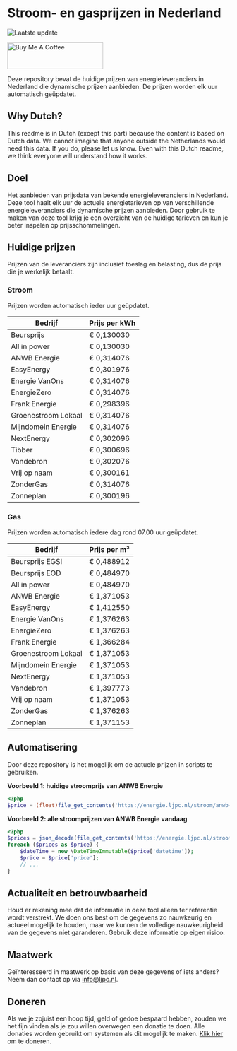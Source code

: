 # Stroom- en gasprijzen in Nederland

![Laatste update](https://img.shields.io/badge/laatste%20update-2025--01--04%2012%3A00%20CET-brightgreen)

<a href="https://www.buymeacoffee.com/Lars-" target="_blank"><img src="https://cdn.buymeacoffee.com/buttons/v2/default-orange.png" alt="Buy Me A Coffee" height="60" style="height: 60px !important;width: 217px !important;" ></a>

Deze repository bevat de huidige prijzen van energieleveranciers in Nederland die dynamische prijzen aanbieden. De prijzen worden elk uur automatisch geüpdatet.

## Why Dutch?

This readme is in Dutch (except this part) because the content is based on Dutch data. We cannot imagine that anyone outside the Netherlands would need this data. If you do, please let us know. Even with this Dutch readme, we think
everyone will understand how it works.

## Doel

Het aanbieden van prijsdata van bekende energieleveranciers in Nederland. Deze tool haalt elk uur de actuele energietarieven op van verschillende energieleveranciers die dynamische prijzen aanbieden. Door gebruik te maken van deze tool
krijg je een overzicht van de huidige tarieven en kun je beter inspelen op prijsschommelingen.

## Huidige prijzen

Prijzen van de leveranciers zijn inclusief toeslag en belasting, dus de prijs die je werkelijk betaalt.

### Stroom

Prijzen worden automatisch ieder uur geüpdatet.

 Bedrijf | Prijs per kWh 
---------|---------------
Beursprijs | € 0,130030
All in power | € 0,130030
ANWB Energie | € 0,314076
EasyEnergy | € 0,301976
Energie VanOns | € 0,314076
EnergieZero | € 0,314076
Frank Energie | € 0,298396
Groenestroom Lokaal | € 0,314076
Mijndomein Energie | € 0,314076
NextEnergy | € 0,302096
Tibber | € 0,300696
Vandebron | € 0,302076
Vrij op naam | € 0,300161
ZonderGas | € 0,314076
Zonneplan | € 0,300196


### Gas

Prijzen worden automatisch iedere dag rond 07.00 uur geüpdatet.

 Bedrijf | Prijs per m³ 
---------|--------------
Beursprijs EGSI | € 0,488912
Beursprijs EOD | € 0,484970
All in power | € 0,484970
ANWB Energie | € 1,371053
EasyEnergy | € 1,412550
Energie VanOns | € 1,376263
EnergieZero | € 1,376263
Frank Energie | € 1,366284
Groenestroom Lokaal | € 1,371053
Mijndomein Energie | € 1,371053
NextEnergy | € 1,371053
Vandebron | € 1,397773
Vrij op naam | € 1,371053
ZonderGas | € 1,376263
Zonneplan | € 1,371153


## Automatisering

Door deze repository is het mogelijk om de actuele prijzen in scripts te gebruiken.

**Voorbeeld 1: huidige stroomprijs van ANWB Energie**

```php
<?php
$price = (float)file_get_contents('https://energie.ljpc.nl/stroom/anwb-energie-nu.txt');

```

**Voorbeeld 2: alle stroomprijzen van ANWB Energie vandaag**

```php
<?php
$prices = json_decode(file_get_contents('https://energie.ljpc.nl/stroom/all-in-power-vandaag.json'),true);
foreach ($prices as $price) {
    $dateTime = new \DateTimeImmutable($price['datetime']);
    $price = $price['price'];
    // ...
}
```

## Actualiteit en betrouwbaarheid

Houd er rekening mee dat de informatie in deze tool alleen ter referentie wordt verstrekt. We doen ons best om de gegevens zo nauwkeurig en actueel mogelijk te houden, maar we kunnen de volledige nauwkeurigheid van de gegevens niet
garanderen. Gebruik deze informatie op eigen risico.

## Maatwerk

Geïnteresseerd in maatwerk op basis van deze gegevens of iets anders? Neem dan contact op
via [info@ljpc.nl](mailto:info@ljpc.nl?subject=Energie%20prijzen).

## Doneren

Als we je zojuist een hoop tijd, geld of gedoe bespaard hebben, zouden we het fijn vinden als je zou willen overwegen een
donatie te doen. Alle donaties worden gebruikt om systemen als dit mogelijk te
maken. [Klik hier](https://www.buymeacoffee.com/Lars-) om te doneren.
